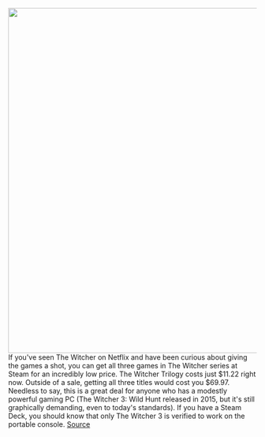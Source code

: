 <img src='https://cdn.vox-cdn.com/thumbor/-NYgSm29eU5YmnAn1apExFTeX0c=/0x0:1920x1080/1200x800/filters:focal(303x408:609x714)/cdn.vox-cdn.com/uploads/chorus_image/image/70799219/ss_eda99e7f705a113d04ab2a7a36068f3e7b343d17.0.jpg' width='700px' /><br/>
If you've seen The Witcher on Netflix and have been curious about giving the games a shot, you can get all three games in The Witcher series at Steam for an incredibly low price. The Witcher Trilogy costs just $11.22 right now. Outside of a sale, getting all three titles would cost you $69.97. Needless to say, this is a great deal for anyone who has a modestly powerful gaming PC (The Witcher 3: Wild Hunt released in 2015, but it's still graphically demanding, even to today's standards). If you have a Steam Deck, you should know that only The Witcher 3 is verified to work on the portable console.
<a href='https://www.theverge.com/good-deals/2022/4/27/23042658/the-witcher-trilogy-steam-jabra-elite-4-active-earbuds-eufy-security-camera-deal-sale'> Source <a/>